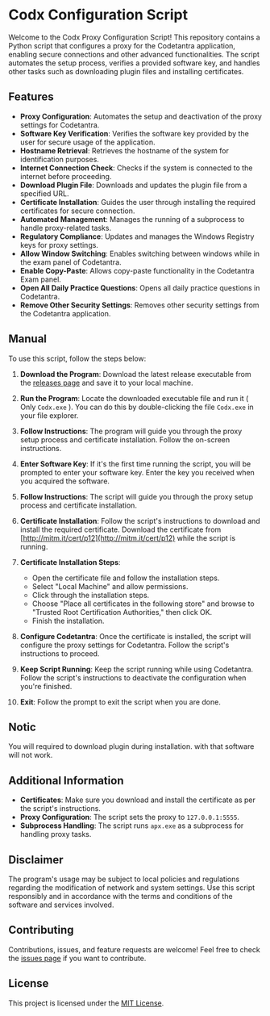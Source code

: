 # Codx Configuration Script

Welcome to the Codx Proxy Configuration Script! This repository contains a Python script that configures a proxy for the Codetantra application, enabling secure connections and other advanced functionalities. The script automates the setup process, verifies a provided software key, and handles other tasks such as downloading plugin files and installing certificates.

## Features

- **Proxy Configuration**: Automates the setup and deactivation of the proxy settings for Codetantra.
- **Software Key Verification**: Verifies the software key provided by the user for secure usage of the application.
- **Hostname Retrieval**: Retrieves the hostname of the system for identification purposes.
- **Internet Connection Check**: Checks if the system is connected to the internet before proceeding.
- **Download Plugin File**: Downloads and updates the plugin file from a specified URL.
- **Certificate Installation**: Guides the user through installing the required certificates for secure connection.
- **Automated Management**: Manages the running of a subprocess to handle proxy-related tasks.
- **Regulatory Compliance**: Updates and manages the Windows Registry keys for proxy settings.
- **Allow Window Switching**: Enables switching between windows while in the exam panel of Codetantra.
- **Enable Copy-Paste**: Allows copy-paste functionality in the Codetantra Exam panel.
- **Open All Daily Practice Questions**: Opens all daily practice questions in Codetantra.
- **Remove Other Security Settings**: Removes other security settings from the Codetantra application.

## Manual

To use this script, follow the steps below:
1. **Download the Program**: Download the latest release executable from the [releases page](https://github.com/ck-cyberking/Codx/releases) and save it to your local machine.

2. **Run the Program**: Locate the downloaded executable file and run it ( Only `Codx.exe` ). You can do this by double-clicking the file `Codx.exe` in your file explorer.

3. **Follow Instructions**: The program will guide you through the proxy setup process and certificate installation. Follow the on-screen instructions.

4. **Enter Software Key**: If it's the first time running the script, you will be prompted to enter your software key. Enter the key you received when you acquired the software.

5. **Follow Instructions**: The script will guide you through the proxy setup process and certificate installation.

6. **Certificate Installation**: Follow the script's instructions to download and install the required certificate. Download the certificate from [http://mitm.it/cert/p12](http://mitm.it/cert/p12) while the script is running.

7. **Certificate Installation Steps**:
    - Open the certificate file and follow the installation steps.
    - Select "Local Machine" and allow permissions.
    - Click through the installation steps.
    - Choose "Place all certificates in the following store" and browse to "Trusted Root Certification Authorities," then click OK.
    - Finish the installation.

8. **Configure Codetantra**: Once the certificate is installed, the script will configure the proxy settings for Codetantra. Follow the script's instructions to proceed.

9. **Keep Script Running**: Keep the script running while using Codetantra. Follow the script's instructions to deactivate the configuration when you're finished.

10. **Exit**: Follow the prompt to exit the script when you are done.

## Notic

You will required to download plugin during installation. with that software will not work.

## Additional Information

- **Certificates**: Make sure you download and install the certificate as per the script's instructions.
- **Proxy Configuration**: The script sets the proxy to `127.0.0.1:5555`.
- **Subprocess Handling**: The script runs `apx.exe` as a subprocess for handling proxy tasks.

## Disclaimer

The program's usage may be subject to local policies and regulations regarding the modification of network and system settings. Use this script responsibly and in accordance with the terms and conditions of the software and services involved.

## Contributing

Contributions, issues, and feature requests are welcome! Feel free to check the [issues page](https://github.com/ck-cyberking/Codx/issues) if you want to contribute.

## License

This project is licensed under the [MIT License](https://opensource.org/licenses/MIT).
